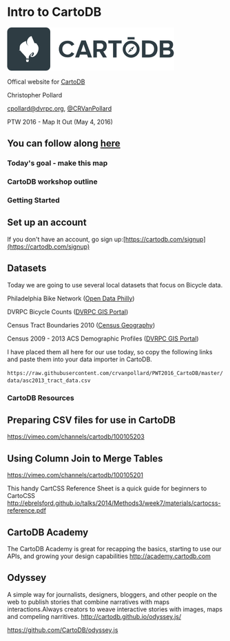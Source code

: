 # Intro to CartoDB
![alt text](https://raw.githubusercontent.com/crvanpollard/PWT2016_CartoDB/master/img/cartodb.png)

Offical website for [CartoDB](https://cartodb.com)

Christopher Pollard

cpollard@dvrpc.org, [@CRVanPollard ](https://twitter.com/CRVanPollard)

PTW 2016 - Map It Out (May 4, 2016)

You can follow along [here](https://github.com/crvanpollard/PWT2016_CartoDB)
---
### Today's goal - make this map

### CartoDB workshop outline

### Getting Started

## Set up an account
If you don't have an account, go sign up:[https://cartodb.com/signup](https://cartodb.com/signup)  

## Datasets
Today we are going to use several local datasets that focus on Bicycle data.

Philadelphia Bike Network ([Open Data Philly](https://www.opendataphilly.org/dataset/bike-network))

DVRPC Bicycle Counts ([DVRPC GIS Portal](http://dvrpc.dvrpcgis.opendata.arcgis.com/datasets/f8cf3245754c4b79a89a04a5d278a450_0))

Census Tract Boundaries 2010 ([Census Geography](https://www.census.gov/geo/maps-data/data/tiger-line.html))

Census 2009 - 2013 ACS Demographic Profiles ([DVRPC GIS Portal](http://dvrpc.dvrpcgis.opendata.arcgis.com/datasets/beb54980293b4c0fa5312f0eb8ffbb1f_0))

I have placed them all here for our use today, so copy the following links and paste them into your data importer in CartoDB.

`https://raw.githubusercontent.com/crvanpollard/PWT2016_CartoDB/master/data/asc2013_tract_data.csv`

### CartoDB Resources
## Preparing CSV files for use in CartoDB
https://vimeo.com/channels/cartodb/100105203

## Using Column Join to Merge Tables
https://vimeo.com/channels/cartodb/100105201


This handy CartCSS Reference Sheet is a quick guide for beginners to CartoCSS
http://ebrelsford.github.io/talks/2014/Methods3/week7/materials/cartocss-reference.pdf

## CartoDB Academy
The CartoDB Academy is great for recapping the basics, starting to use our APIs, and growing your design capabilities
http://academy.cartodb.com



## Odyssey
A simple way for journalists, designers, bloggers, and other people on the web to publish stories that combine narratives with maps interactions.Always creators to weave interactive stories with images, maps and compeling narritives.
http://cartodb.github.io/odyssey.js/

https://github.com/CartoDB/odyssey.js